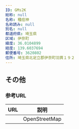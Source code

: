 ```yaml
---
ID: GMs2K
総称: null
名称: 種痘神
名称読み: null
別名: null
都道府県: 埼玉県
区域: 伊奈町
緯度: 36.0104899
経度: 139.6037694
郵便番号: 3620802
住所: 埼玉県北足立郡伊奈町羽貫１９２
---
```


## その他

### 参考URL

| URL | 説明          |
| --- | ------------- |
|     | OpenStreetMap |
